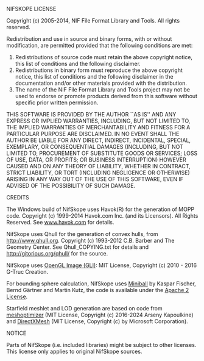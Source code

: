 NIFSKOPE LICENSE

Copyright (c) 2005-2014, NIF File Format Library and Tools.
All rights reserved.

Redistribution and use in source and binary forms, with or without
modification, are permitted provided that the following conditions
are met:
1. Redistributions of source code must retain the above copyright
   notice, this list of conditions and the following disclaimer.
2. Redistributions in binary form must reproduce the above copyright
   notice, this list of conditions and the following disclaimer in the
   documentation and/or other materials provided with the distribution.
3. The name of the NIF File Format Library and Tools project may not be
   used to endorse or promote products derived from this software
   without specific prior written permission.

THIS SOFTWARE IS PROVIDED BY THE AUTHOR ``AS IS'' AND ANY EXPRESS OR
IMPLIED WARRANTIES, INCLUDING, BUT NOT LIMITED TO, THE IMPLIED WARRANTIES
OF MERCHANTABILITY AND FITNESS FOR A PARTICULAR PURPOSE ARE DISCLAIMED.
IN NO EVENT SHALL THE AUTHOR BE LIABLE FOR ANY DIRECT, INDIRECT,
INCIDENTAL, SPECIAL, EXEMPLARY, OR CONSEQUENTIAL DAMAGES (INCLUDING, BUT
NOT LIMITED TO, PROCUREMENT OF SUBSTITUTE GOODS OR SERVICES; LOSS OF USE,
DATA, OR PROFITS; OR BUSINESS INTERRUPTION) HOWEVER CAUSED AND ON ANY
THEORY OF LIABILITY, WHETHER IN CONTRACT, STRICT LIABILITY, OR TORT
(INCLUDING NEGLIGENCE OR OTHERWISE) ARISING IN ANY WAY OUT OF THE USE OF
THIS SOFTWARE, EVEN IF ADVISED OF THE POSSIBILITY OF SUCH DAMAGE.


CREDITS

The Windows build of NifSkope uses Havok(R) for the generation of MOPP code.
Copyright (c) 1999-2014 Havok.com Inc. (and its Licensors).
All Rights Reserved.  See www.havok.com for details.

NifSkope uses Qhull for the generation of convex hulls, from http://www.qhull.org.
Copyright (c) 1993-2012 C.B. Barber and The Geometry Center.
See Qhull_COPYING.txt for details and http://gitorious.org/qhull/ for the source.

NifSkope uses [OpenGL Image (GLI)](http://gli.g-truc.net/):
MIT License, Copyright (c) 2010 - 2016 G-Truc Creation.

For bounding sphere calculation, NifSkope uses [Miniball](https://github.com/hbf/miniball)
by Kaspar Fischer, Bernd Gärtner and Martin Kutz, the code is available under the
[Apache 2 License](http://www.apache.org/licenses/LICENSE-2.0.html).

Starfield meshlet and LOD generation are based on code from [meshoptimizer](https://github.com/zeux/meshoptimizer)
(MIT License, Copyright (c) 2016-2024 Arseny Kapoulkine) and [DirectXMesh](https://github.com/microsoft/DirectXMesh)
(MIT License, Copyright (c) by Microsoft Corporation).

NOTICE

Parts of NifSkope (i.e. included libraries) might be subject to
other licenses. This license only applies to original NifSkope
sources.
